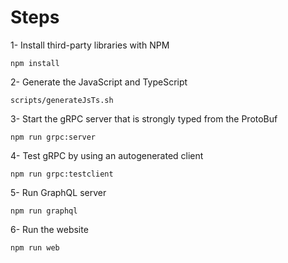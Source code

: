 # Steps

1- Install third-party libraries with NPM

```
npm install
```

2- Generate the JavaScript and TypeScript

```
scripts/generateJsTs.sh
```

3- Start the gRPC server that is strongly typed from the ProtoBuf


```
npm run grpc:server
```

4- Test gRPC by using an autogenerated client

```
npm run grpc:testclient
```

5- Run GraphQL server

```
npm run graphql

```
6- Run the website
```
npm run web
```